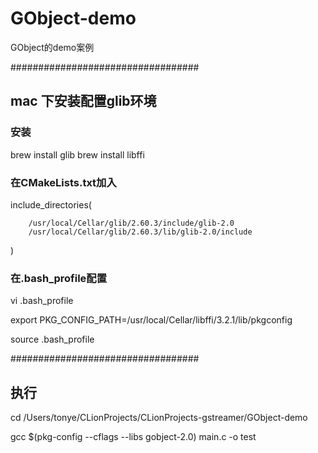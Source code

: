 # GObject-demo
GObject的demo案例

##################################
## mac 下安装配置glib环境
### 安装
brew install glib
brew install libffi

### 在CMakeLists.txt加入
include_directories(

        /usr/local/Cellar/glib/2.60.3/include/glib-2.0
        /usr/local/Cellar/glib/2.60.3/lib/glib-2.0/include
)

### 在.bash_profile配置
vi .bash_profile

export PKG_CONFIG_PATH=/usr/local/Cellar/libffi/3.2.1/lib/pkgconfig

source .bash_profile

##################################

## 执行
cd /Users/tonye/CLionProjects/CLionProjects-gstreamer/GObject-demo

gcc $(pkg-config --cflags --libs gobject-2.0)  main.c -o test

